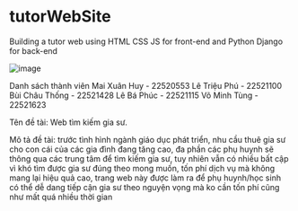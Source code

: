 # tutorWebSite
Building a tutor web using HTML CSS JS for front-end and Python Django for back-end

![image](https://github.com/wanghui070404/tutorWebSite/assets/131352489/62b44254-f903-4846-94b8-65cf1b6dcc46)

Danh sách thành viên
Mai Xuân Huy - 22520553
Lê Triệu Phú - 22521100
Bùi Châu Thống - 22521428
Lê Bá Phúc - 22521115
Võ Minh Tùng - 22521623

Tên đề tài: Web tìm kiếm gia sư. 

Mô tả đề tài: trước tình hình ngành giáo dục phát triển, nhu cầu thuê gia sư cho con cái của các gia đình đang tăng cao, đa phần các phụ huynh sẽ thông qua các trung tâm để tìm kiếm gia sư, tuy nhiên vẫn có nhiều bất cập vì khó tìm được gia sư đúng theo mong muốn, tốn phí dịch vụ mà không mang lại hiệu quả cao, trang web này được làm ra để phụ huynh/học sinh có thể dễ dang tiếp cận gia sư theo nguyện vọng mà ko cần tốn phí cũng như mất quá nhiều thời gian


